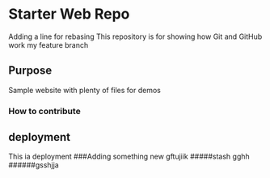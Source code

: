 




# Starter Web Repo
Adding a line for rebasing
This repository is for showing how Git and GitHub work
my feature branch
## Purpose

Sample website with plenty of files for demos
 ### How to contribute

## deployment
This ia deployment
###Adding something new
gftujiik
#####stash
gghh
######gsshjja
